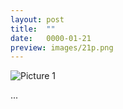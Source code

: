 ```yaml
---
layout: post
title:  ""
date:   0000-01-21
preview: images/21p.png
---
```


![Picture 1]({{site.baseurl}}/images/21.png?auto=yes)

...